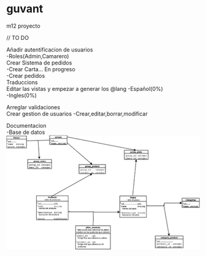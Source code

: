 # guvant
m12 proyecto


// TO DO

Añadir autentificacion de usuarios<br>
    -Roles(Admin,Camarero)<br>
Crear Sistema de pedidos<br>
    -Crear Carta... En progreso<br>
    -Crear pedidos<br>
Traduccions<br>
    Editar las vistas y empezar a generar los @lang
    -Español(0%)<br>
    -Ingles(0%)<br>

Arreglar validaciones<br>
Crear gestion de usuarios
    -Crear,editar,borrar,modificar<br>
    
    
Documentacion<br>
-Base de datos<br>
![alt text](https://raw.githubusercontent.com/DavidMIXLT/guvant/master/Documentacion/Base%20de%20Datos/DiagramaBaseDeDatosV1.png)

